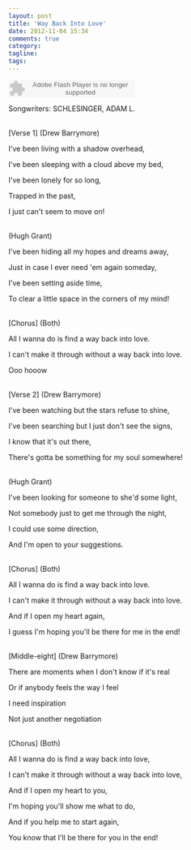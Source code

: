 ```yaml
---
layout: post
title: 'Way Back Into Love'
date: 2012-11-04 15:34
comments: true
category: 
tagline: 
tags:
---
```

    

<object classid="clsid:d27cdb6e-ae6d-11cf-96b8-444553540000" codebase=" http://fpdownload.macromedia.com/pub/shockwave/cabs/flash/swflash.cab#version=7,0,0,0" width="250" height="34"><param name="allowScriptAccess" value="sameDomain"><param name="movie" value=" http://l.5sing.com/player.swf?songtype=fc&songid=7853082"><param name="quality" value="high"><param name="bgcolor" value="#ffffff"><embed src=" http://l.5sing.com/player.swf?songtype=fc&songid=7853082" quality="high" bgcolor="#ffffff" width="250" height="34" allowScriptAccess="sameDomain" type="application/x-shockwave-flash" pluginspage=" http://www.macromedia.com/go/getflashplayer" /></object>

Songwriters: SCHLESINGER, ADAM L.

<br/>
[Verse 1]
(Drew Barrymore)

I've been living with a shadow overhead, 

I've been sleeping with a cloud above my bed, 

I've been lonely for so long, 

Trapped in the past, 

I just can't seem to move on! 

<br/>
(Hugh Grant)

I've been hiding all my hopes and dreams away, 

Just in case I ever need 'em again someday, 

I've been setting aside time, 

To clear a little space in the corners of my mind! 

<br/>
[Chorus]
(Both)

All I wanna do is find a way back into love. 

I can't make it through without a way back into love.

Ooo hooow 

<br/>
[Verse 2]
(Drew Barrymore)

I've been watching but the stars refuse to shine, 

I've been searching but I just don't see the signs, 

I know that it's out there, 

There's gotta be something for my soul somewhere! 

<br/>
(Hugh Grant)

I've been looking for someone to she'd some light, 

Not somebody just to get me through the night, 

I could use some direction, 

And I'm open to your suggestions. 

<br/>
[Chorus]
(Both)

All I wanna do is find a way back into love. 

I can't make it through without a way back into love. 

And if I open my heart again, 

I guess I'm hoping you'll be there for me in the end! 

<br/>
[Middle-eight]
(Drew Barrymore)

There are moments when I don't know if it's real 

Or if anybody feels the way I feel 

I need inspiration 

Not just another negotiation 

<br/>
[Chorus]
(Both)

All I wanna do is find a way back into love, 

I can't make it through without a way back into love, 

And if I open my heart to you, 

I'm hoping you'll show me what to do, 

And if you help me to start again, 

You know that I'll be there for you in the end!

